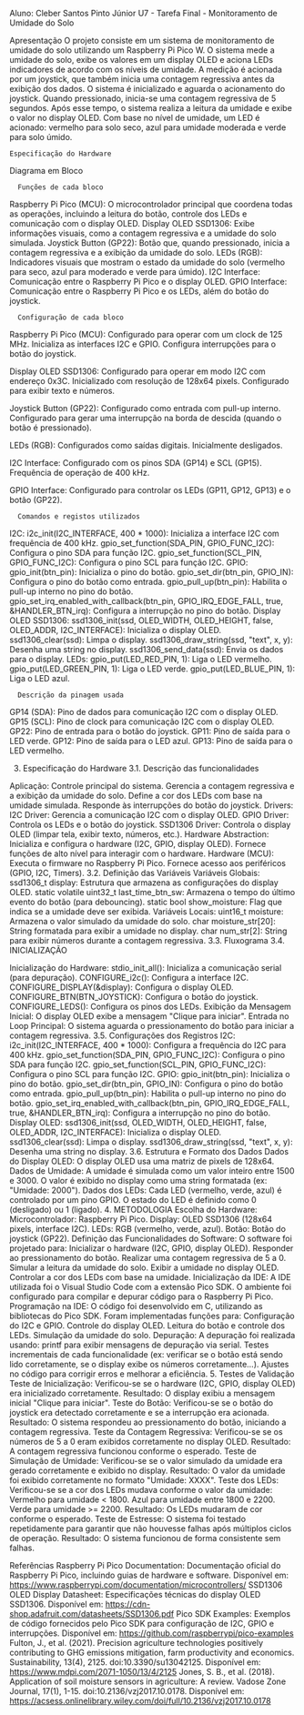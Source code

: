 Aluno: Cleber Santos Pinto Júnior
U7 - Tarefa Final - Monitoramento de Umidade do Solo

 Apresentação
O projeto consiste em um sistema de monitoramento de umidade do solo utilizando um Raspberry Pi Pico W. O sistema mede a umidade do solo, exibe os valores em um display OLED e aciona LEDs indicadores de acordo com os níveis de umidade. A medição é acionada por um joystick, que também inicia uma contagem regressiva antes da exibição dos dados.
O sistema é inicializado e aguarda o acionamento do joystick. Quando pressionado, inicia-se uma contagem regressiva de 5 segundos. Após esse tempo, o sistema realiza a leitura da umidade e exibe o valor no display OLED. Com base no nível de umidade, um LED é acionado: vermelho para solo seco, azul para umidade moderada e verde para solo úmido.

    Especificação do Hardware 
Diagrama em Bloco


      Funções de cada bloco 
Raspberry Pi Pico (MCU): O microcontrolador principal que coordena todas as operações, incluindo a leitura do botão, controle dos LEDs e comunicação com o display OLED.
Display OLED SSD1306: Exibe informações visuais, como a contagem regressiva e a umidade do solo simulada.
Joystick Button (GP22): Botão que, quando pressionado, inicia a contagem regressiva e a exibição da umidade do solo.
LEDs (RGB): Indicadores visuais que mostram o estado da umidade do solo (vermelho para seco, azul para moderado e verde para úmido).
I2C Interface: Comunicação entre o Raspberry Pi Pico e o display OLED.
GPIO Interface: Comunicação entre o Raspberry Pi Pico e os LEDs, além do botão do joystick.

      Configuração de cada bloco 
Raspberry Pi Pico (MCU):
Configurado para operar com um clock de 125 MHz.
Inicializa as interfaces I2C e GPIO.
Configura interrupções para o botão do joystick.

Display OLED SSD1306:
Configurado para operar em modo I2C com endereço 0x3C.
Inicializado com resolução de 128x64 pixels.
Configurado para exibir texto e números.

Joystick Button (GP22):
Configurado como entrada com pull-up interno.
Configurado para gerar uma interrupção na borda de descida (quando o botão é pressionado).

LEDs (RGB):
Configurados como saídas digitais.
Inicialmente desligados.

I2C Interface:
Configurado com os pinos SDA (GP14) e SCL (GP15).
Frequência de operação de 400 kHz.

GPIO Interface:
Configurado para controlar os LEDs (GP11, GP12, GP13) e o botão (GP22).

      Comandos e registos utilizados
I2C:
i2c_init(I2C_INTERFACE, 400 * 1000): Inicializa a interface I2C com frequência de 400 kHz.
gpio_set_function(SDA_PIN, GPIO_FUNC_I2C): Configura o pino SDA para função I2C.
gpio_set_function(SCL_PIN, GPIO_FUNC_I2C): Configura o pino SCL para função I2C.
GPIO:
gpio_init(btn_pin): Inicializa o pino do botão.
gpio_set_dir(btn_pin, GPIO_IN): Configura o pino do botão como entrada.
gpio_pull_up(btn_pin): Habilita o pull-up interno no pino do botão.
gpio_set_irq_enabled_with_callback(btn_pin, GPIO_IRQ_EDGE_FALL, true, &HANDLER_BTN_irq): Configura a interrupção no pino do botão.
Display OLED SSD1306:
ssd1306_init(ssd, OLED_WIDTH, OLED_HEIGHT, false, OLED_ADDR, I2C_INTERFACE): Inicializa o display OLED.
ssd1306_clear(ssd): Limpa o display.
ssd1306_draw_string(ssd, "text", x, y): Desenha uma string no display.
ssd1306_send_data(ssd): Envia os dados para o display.
LEDs:
gpio_put(LED_RED_PIN, 1): Liga o LED vermelho.
gpio_put(LED_GREEN_PIN, 1): Liga o LED verde.
gpio_put(LED_BLUE_PIN, 1): Liga o LED azul.

      Descrição da pinagem usada
GP14 (SDA): Pino de dados para comunicação I2C com o display OLED.
GP15 (SCL): Pino de clock para comunicação I2C com o display OLED.
GP22: Pino de entrada para o botão do joystick.
GP11: Pino de saída para o LED verde.
GP12: Pino de saída para o LED azul.
GP13: Pino de saída para o LED vermelho.

3.    Especificação do Hardware 
3.1.   Descrição das funcionalidades

Aplicação:
Controle principal do sistema.
Gerencia a contagem regressiva e a exibição da umidade do solo.
Define a cor dos LEDs com base na umidade simulada.
Responde às interrupções do botão do joystick.
Drivers:
I2C Driver: Gerencia a comunicação I2C com o display OLED.
GPIO Driver: Controla os LEDs e o botão do joystick.
SSD1306 Driver: Controla o display OLED (limpar tela, exibir texto, números, etc.).
Hardware Abstraction:
Inicializa e configura o hardware (I2C, GPIO, display OLED).
Fornece funções de alto nível para interagir com o hardware.
Hardware (MCU):
Executa o firmware no Raspberry Pi Pico.
Fornece acesso aos periféricos (GPIO, I2C, Timers).
3.2.    Definição das Variáveis
Variáveis Globais:
ssd1306_t display: Estrutura que armazena as configurações do display OLED.
static volatile uint32_t last_time_btn_sw: Armazena o tempo do último evento do botão (para debouncing).
static bool show_moisture: Flag que indica se a umidade deve ser exibida.
Variáveis Locais:
uint16_t moisture: Armazena o valor simulado da umidade do solo.
char moisture_str[20]: String formatada para exibir a umidade no display.
char num_str[2]: String para exibir números durante a contagem regressiva.
3.3.   Fluxograma
3.4.     INICIALIZAÇÃO

Inicialização do Hardware:
stdio_init_all(): Inicializa a comunicação serial (para depuração).
CONFIGURE_i2c(): Configura a interface I2C.
CONFIGURE_DISPLAY(&display): Configura o display OLED.
CONFIGURE_BTN(BTN_JOYSTICK): Configura o botão do joystick.
CONFIGURE_LEDS(): Configura os pinos dos LEDs.
Exibição da Mensagem Inicial:
O display OLED exibe a mensagem "Clique para iniciar".
Entrada no Loop Principal:
O sistema aguarda o pressionamento do botão para iniciar a contagem regressiva.
3.5.       Configurações dos Registros
I2C:
i2c_init(I2C_INTERFACE, 400 * 1000): Configura a frequência do I2C para 400 kHz.
gpio_set_function(SDA_PIN, GPIO_FUNC_I2C): Configura o pino SDA para função I2C.
gpio_set_function(SCL_PIN, GPIO_FUNC_I2C): Configura o pino SCL para função I2C.
GPIO:
gpio_init(btn_pin): Inicializa o pino do botão.
gpio_set_dir(btn_pin, GPIO_IN): Configura o pino do botão como entrada.
gpio_pull_up(btn_pin): Habilita o pull-up interno no pino do botão.
gpio_set_irq_enabled_with_callback(btn_pin, GPIO_IRQ_EDGE_FALL, true, &HANDLER_BTN_irq): Configura a interrupção no pino do botão.
Display OLED:
ssd1306_init(ssd, OLED_WIDTH, OLED_HEIGHT, false, OLED_ADDR, I2C_INTERFACE): Inicializa o display OLED.
ssd1306_clear(ssd): Limpa o display.
ssd1306_draw_string(ssd, "text", x, y): Desenha uma string no display.
3.6.       Estrutura e Formato dos Dados
Dados do Display OLED:
O display OLED usa uma matriz de pixels de 128x64.
Dados de Umidade:
A umidade é simulada como um valor inteiro entre 1500 e 3000.
O valor é exibido no display como uma string formatada (ex: "Umidade: 2000").
Dados dos LEDs:
Cada LED (vermelho, verde, azul) é controlado por um pino GPIO.
O estado do LED é definido como 0 (desligado) ou 1 (ligado).
4.    METODOLOGIA
Escolha do Hardware:
Microcontrolador: Raspberry Pi Pico.
Display: OLED SSD1306 (128x64 pixels, interface I2C).
LEDs: RGB (vermelho, verde, azul).
Botão: Botão do joystick (GP22).
Definição das Funcionalidades do Software:
O software foi projetado para:
Inicializar o hardware (I2C, GPIO, display OLED).
Responder ao pressionamento do botão.
Realizar uma contagem regressiva de 5 a 0.
Simular a leitura da umidade do solo.
Exibir a umidade no display OLED.
Controlar a cor dos LEDs com base na umidade.
Inicialização da IDE:
A IDE utilizada foi o Visual Studio Code com a extensão Pico SDK.
O ambiente foi configurado para compilar e depurar código para o Raspberry Pi Pico.
Programação na IDE:
O código foi desenvolvido em C, utilizando as bibliotecas do Pico SDK.
Foram implementadas funções para:
Configuração do I2C e GPIO.
Controle do display OLED.
Leitura do botão e controle dos LEDs.
Simulação da umidade do solo.
Depuração:
A depuração foi realizada usando:
printf para exibir mensagens de depuração via serial.
Testes incrementais de cada funcionalidade (ex: verificar se o botão está sendo lido corretamente, se o display exibe os números corretamente...).
Ajustes no código para corrigir erros e melhorar a eficiência.
5.     Testes de Validação
Teste de Inicialização:
Verificou-se se o hardware (I2C, GPIO, display OLED) era inicializado corretamente.
Resultado: O display exibiu a mensagem inicial "Clique para iniciar".
Teste do Botão:
Verificou-se se o botão do joystick era detectado corretamente e se a interrupção era acionada.
Resultado: O sistema respondeu ao pressionamento do botão, iniciando a contagem regressiva.
Teste da Contagem Regressiva:
Verificou-se se os números de 5 a 0 eram exibidos corretamente no display OLED.
Resultado: A contagem regressiva funcionou conforme o esperado.
Teste de Simulação de Umidade:
Verificou-se se o valor simulado da umidade era gerado corretamente e exibido no display.
Resultado: O valor da umidade foi exibido corretamente no formato "Umidade: XXXX".
Teste dos LEDs:
Verificou-se se a cor dos LEDs mudava conforme o valor da umidade:
Vermelho para umidade < 1800.
Azul para umidade entre 1800 e 2200.
Verde para umidade >= 2200.
Resultado: Os LEDs mudaram de cor conforme o esperado.
Teste de Estresse:
O sistema foi testado repetidamente para garantir que não houvesse falhas após múltiplos ciclos de operação.
Resultado: O sistema funcionou de forma consistente sem falhas.

Referências 
Raspberry Pi Pico Documentation:
Documentação oficial do Raspberry Pi Pico, incluindo guias de hardware e software.
Disponível em: https://www.raspberrypi.com/documentation/microcontrollers/
SSD1306 OLED Display Datasheet:
Especificações técnicas do display OLED SSD1306.
Disponível em: https://cdn-shop.adafruit.com/datasheets/SSD1306.pdf
Pico SDK Examples:
Exemplos de código fornecidos pelo Pico SDK para configuração de I2C, GPIO e interrupções.
Disponível em: https://github.com/raspberrypi/pico-examples
Fulton, J., et al. (2021). Precision agriculture technologies positively contributing to GHG emissions mitigation, farm productivity and economics. Sustainability, 13(4), 2125. doi:10.3390/su13042125. Disponível em: https://www.mdpi.com/2071-1050/13/4/2125
Jones, S. B., et al. (2018). Application of soil moisture sensors in agriculture: A review. Vadose Zone Journal, 17(1), 1-15. doi:10.2136/vzj2017.10.0178. Disponível em: https://acsess.onlinelibrary.wiley.com/doi/full/10.2136/vzj2017.10.0178
